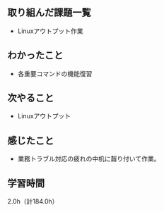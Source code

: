 ## 取り組んだ課題一覧
- Linuxアウトプット作業

## わかったこと
- 各重要コマンドの機能復習

## 次やること
- Linuxアウトプット

## 感じたこと
- 業務トラブル対応の疲れの中机に齧り付いて作業。
  
## 学習時間
2.0h（計184.0h）
